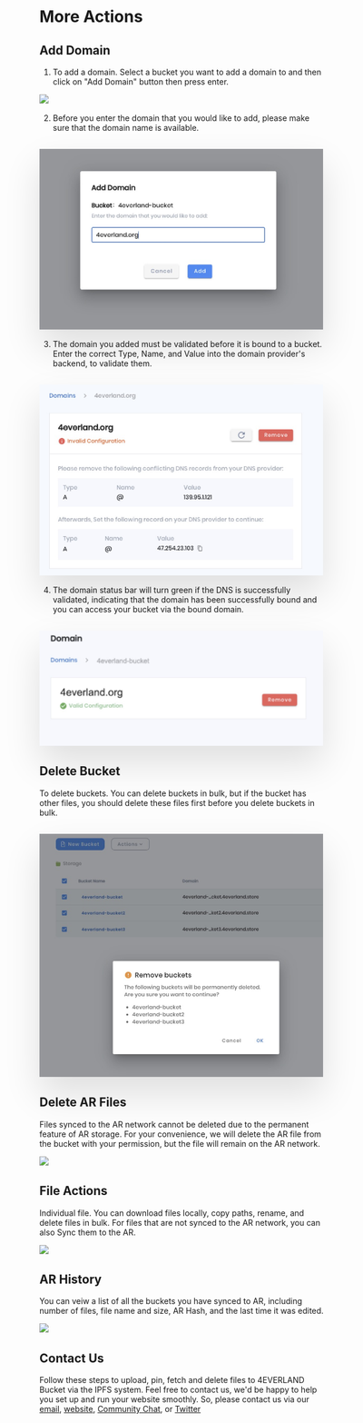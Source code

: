# More Actions

## Add Domain

1. To add a domain. Select a bucket you want to add a domain to and then click on "Add Domain" button then press enter.

![](https://docs-images.4everland.store/AddDomain.png)

2. Before you enter the domain that you would like to add, please make sure that the domain name is available.

<img style="max-width:500px;margin-top:15px;box-shadow:0 30px 60px rgba(0,0,0,0.12);" src="../assets/screenshots/domain-add.jpg"/>

3. The domain you added must be validated before it is bound to a bucket. Enter the correct Type, Name, and Value into the domain provider's backend, to validate them.

<img style="max-width:500px;margin-top:15px;box-shadow:0 30px 60px rgba(0,0,0,0.12);" src="../assets/screenshots/domain-validate.jpg"/>

4. The domain status bar will turn green if the DNS is successfully validated, indicating that the domain has been successfully bound and you can access your bucket via the bound domain.

<img style="max-width:500px;margin-top:15px;box-shadow:0 30px 60px rgba(0,0,0,0.12);" src="../assets/screenshots/domain-valid.jpg"/>

## Delete Bucket

To delete buckets. You can delete buckets in bulk, but if the bucket has other files, you should delete these files first before you delete buckets in bulk.

<img style="max-width:500px;margin-top:15px;box-shadow:0 30px 60px rgba(0,0,0,0.12);" src="../assets/screenshots/bucket-delete.jpg"/>



## Delete AR Files

Files synced to the AR network cannot be deleted due to the permanent feature of AR storage. For your convenience, we will delete the AR file from the bucket with your permission, but the file will remain on the AR network.

![](https://docs-images.4everland.store/Delete.png)



## File Actions

Individual file. You can download files locally, copy paths, rename, and delete files in bulk. For files that are not synced to the AR network, you can also Sync them to the AR. 

![](https://docs-images.4everland.store/Actions.png)

## AR History

You can veiw a list of all the buckets you have synced to AR, including number of files, file name and size, AR Hash, and the last time it was edited.

![](https://docs-images.4everland.store/History.png)



## Contact Us

Follow these steps to upload, pin, fetch and delete files to 4EVERLAND Bucket via the IPFS system. Feel free to contact us, we'd be happy to help you set up and run your website smoothly. So, please contact us via our [email](contact@4everland.org), [website](https://bucket.4everland.org), [Community Chat](https://discord.gg/Cun2VpsdjF), or [Twitter](https://twitter.com/4everland_org)
